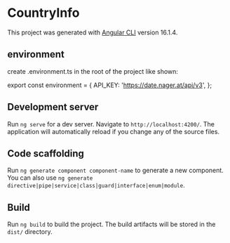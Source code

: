 # CountryInfo

This project was generated with [Angular CLI](https://github.com/angular/angular-cli) version 16.1.4.

## environment
create .environment.ts in the root of the project like shown:

export const environment = {
  API_KEY: 'https://date.nager.at/api/v3',
};


## Development server

Run `ng serve` for a dev server. Navigate to `http://localhost:4200/`. The application will automatically reload if you change any of the source files.

## Code scaffolding

Run `ng generate component component-name` to generate a new component. You can also use `ng generate directive|pipe|service|class|guard|interface|enum|module`.

## Build

Run `ng build` to build the project. The build artifacts will be stored in the `dist/` directory.

